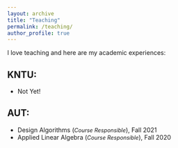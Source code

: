 ```yaml
---
layout: archive
title: "Teaching"
permalink: /teaching/
author_profile: true
---
```



I love teaching and here are my academic experiences:

## KNTU:
- Not Yet!

## AUT:
- Design Algorithms (<i style='font-size: 0.9em;'>Course Responsible</i>), Fall 2021
- Applied Linear Algebra (<i style='font-size: 0.9em;'>Course Responsible</i>), Fall 2020

